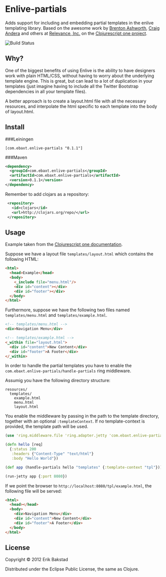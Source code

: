 # Enlive-partials

Adds support for including and embedding partial templates in the enlive templating library. Based on the awesome work by [Brenton Ashworth](https://github.com/brentonashworth), [Craig Andera](https://github.com/candera) and others at [Relevance, Inc.](http://thinkrelevance.com/) on the [Clojurescript one project](http://clojurescriptone.com/).

![Build Status](https://travis-ci.org/ebaxt/enlive-partials.png)

## Why?

One of the biggest benefits of using Enlive is the ability to have designers work with plain HTML/CSS, without having to worry about the underlying template engine. This is great, but can lead to a lot of duplication in your templates (just imagine having to include all the Twitter Bootstrap dependencies in all your template files).

A better approach is to create a layout.html file with all the necessary resources, and interpolate the html specific to each template into the body of layout.html.

## Install

###Leiningen

    [com.ebaxt.enlive-partials "0.1.1"]

###Maven

```xml
<dependency>
  <groupId>com.ebaxt.enlive-partials</groupId>
  <artifactId>com.ebaxt.enlive-partials</artifactId>
  <version>0.1.1</version>
</dependency>
```

Remember to add clojars as a repository:

```xml
 <repository>
   <id>clojars</id>
   <url>http://clojars.org/repo/</url>
 </repository>
```


## Usage

Example taken from the [Clojurescript one documentation](https://github.com/brentonashworth/one/wiki/Design-and-templating).

Suppose we have a layout file `templates/layout.html` which contains the following HTML:

```html
<html>
  <head>Example</head>
  <body>
    <_include file="menu.html"/>
    <div id="content"></div>
    <div id="footer"></div>
  </body>
</html>
```

Furthermore, suppose we have the following two files named `templates/menu.html` and `templates/example.html`.

```html
<!-- templates/menu.html -->
<div>Navigation Menu</div>
```

```html
<!-- templates/example.html -->
<_within file="layout.html">
  <div id="content">New Content</div>
  <div id="footer">A Footer</div>
</_within>
```


In order to handle the partial templates you have to enable the `com.ebaxt.enlive-partials/handle-partials` ring middleware.

Assumig you have the following directory structure:

    resources/
      templates/
        example.html
        menu.html
        layout.html

You enable the middleware by passing in the path to the template directory, together with an optional `:templateContext`. If no template-context is provided, the template path will be used.

```clojure
(use 'ring.middleware.file 'ring.adapter.jetty 'com.ebaxt.enlive-partials)

(defn hello [req]
  {:status 200
   :headers {"Content-Type" "text/html"}
   :body "Hello World"})

(def app (handle-partials hello "templates" {:template-context "tpl"}))

(run-jetty app {:port 8080})
```

If we point the browser to `http://localhost:8080/tpl/example.html`, the following file will be served:


```html
<html>
  <head></head>
  <body>
    <div>Navigation Menu</div>
    <div id="content">New Content</div>
    <div id="footer">A Footer</div>
  </body>
</html>
```



## License

Copyright © 2012 Erik Bakstad

Distributed under the Eclipse Public License, the same as Clojure.
